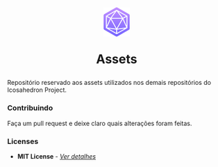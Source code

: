 <h1 align="center">
  <img width=60 height=67.21 src="icons/logo-icon.png" />
  
  Assets 
</h1>

Repositório reservado aos assets utilizados nos demais repositórios do Icosahedron Project.

### Contribuindo
Faça um pull request e deixe claro quais alterações foram feitas.

### Licenses
* **MIT License** - [*Ver detalhes*](./LICENSE.txt)
